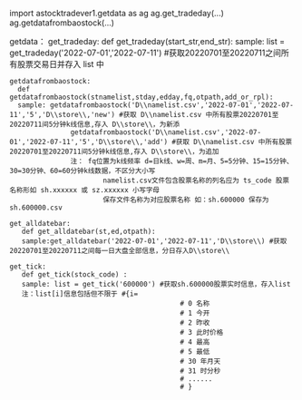 import astocktradever1.getdata as ag
 ag.get_tradeday(...)
 ag.getdatafrombaostock(...)

  getdata：
    get_tradeday:
      def get_tradeday(start_str,end_str):
      sample: list = get_tradeday('2022-07-01','2022-07-11') #获取20220701至20220711之间所有股票交易日并存入 list 中

    getdatafrombaostock:
      def getdatafrombaostock(stnamelist,stday,edday,fq,otpath,add_or_rpl): 
      sample: getdatafrombaostock('D\\namelist.csv','2022-07-01','2022-07-11','5','D\\store\\,'new') #获取 D\\namelist.csv 中所有股票20220701至20220711间5分钟k线信息,存入 D\\store\\，为新添
                   getdatafrombaostock('D\\namelist.csv','2022-07-01','2022-07-11','5','D\\store\\,'add') #获取 D\\namelist.csv 中所有股票20220701至20220711间5分钟k线信息,存入 D\\store\\，为追加
                   注： fq位置为k线频率 d=日k线、w=周、m=月、5=5分钟、15=15分钟、30=30分钟、60=60分钟k线数据，不区分大小写
                           namelist.csv文件包含股票名称的列名应为 ts_code 股票名称形如 sh.xxxxxx 或 sz.xxxxxx 小写字母
                           保存文件名称为对应股票名称 如：sh.600000 保存为 sh.600000.csv
    
    get_alldatebar:
       def get_alldatebar(st,ed,otpath):
       sample:get_alldatebar('2022-07-01','2022-07-11','D\\store\\) #获取20220701至20220711之间每一日大盘全部信息，分日存入D\\store\\
    
    get_tick:
       def get_tick(stock_code) :
       sample: list = get_tick('600000') #获取sh.600000股票实时信息，存入list
       注：list[i]信息包括但不限于 #{i=
                                              # 0 名称
                                              # 1 今开
                                              # 2 昨收
                                              # 3 此时价格
                                              # 4 最高
                                              # 5 最低
                                              # 30 年月天
                                              # 31 时分秒
                                              # ......
                                              # }


​       





